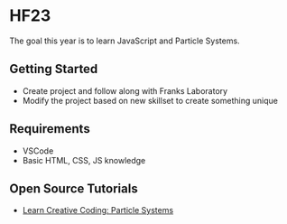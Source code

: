 # HF23

The goal this year is to learn JavaScript and Particle Systems.  

## Getting Started

* Create project and follow along with Franks Laboratory
* Modify the project based on new skillset to create something unique

## Requirements

* VSCode
* Basic HTML, CSS, JS knowledge

## Open Source Tutorials

* [Learn Creative Coding: Particle Systems](https://youtu.be/5dIbK0auaB8?si=kavw2eqHV0uWjUuz)
